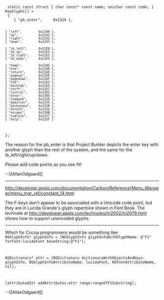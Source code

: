 <code>
 static const struct { char const* const name; unichar const code; } KeyGlyphs[] =
 {
    { "pb_enter",     0x2324 },
    
    { "left",         0x2190 },
    { "up",           0x2191 },
    { "right",        0x2192 },
    { "down",         0x2193 },
    
    { "ib_left",      0x21E0 },
    { "ib_up",        0x21E1 },
    { "ib_right",     0x21E2 },
    { "ib_down",      0x21E3 },
    
    { "home",         0x2196 },
    { "end",          0x2198 },
    { "return",       0x21A9 },
    { "pageup",       0x21DE },
    { "pagedown",     0x21DF },
    { "tab",          0x21E5 },
    { "backtab",      0x21E4 },
    { "shift",        0x21E7 },
    { "control",      0x2303 },
    { "enter",        0x2305 },
    { "command",      0x2318 },
    { "modifier",     0x2325 },
    { "backspace",    0x232B },
    { "delete",       0x2326 },
    { "escape",       0x238B },
    { "numlock",      0x2327 },
    { "help",         0x225F }
 };
</code>

The reason for the pb_enter is that Project Builder depicts the enter key with another glyph than the rest of the system, and the same for the ib_left/right/up/down.

Please add code points as you see fit!

--[[AllanOdgaard]]

----

http://developer.apple.com/documentation/Carbon/Reference/Menu_Manager/menu_mgr_ref/constant_14.html

The F-keys don't appear to be associated with a Unicode code point, but they are in Lucida Grande's glyph repertoire shown in Font Book. The technote at http://developer.apple.com/technotes/tn2002/tn2079.html shows how to support unencoded glyphs.

----

Which for Cocoa programmers would be something like:
<code>
 NSGlyphInfo* glyphInfo = [NSGlyphInfo glyphInfoWithGlyphName:
    @"F1" forFont:lucidaFont baseString:@"F1"];
 
 NSDictionary* attr = [NSDictionary dictionaryWithObjectsAndKeys:
    glyphInfo,        NSGlyphInfoAttributeName,
    lucidaFont,       NSFontAttributeName,
    nil];
 
 [attributedStr addAttributes:attr range:rangeOfF1Substring];
</code>

--[[AllanOdgaard]]